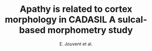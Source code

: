 ---
cat: gaia
subcat: architecture
bestof: false
author: E. Jouvent et al.
title: Apathy is related to cortex morphology in CADASIL A sulcal-based morphometry study
journal: NEUROLOGY
year: 2011
type: article
---